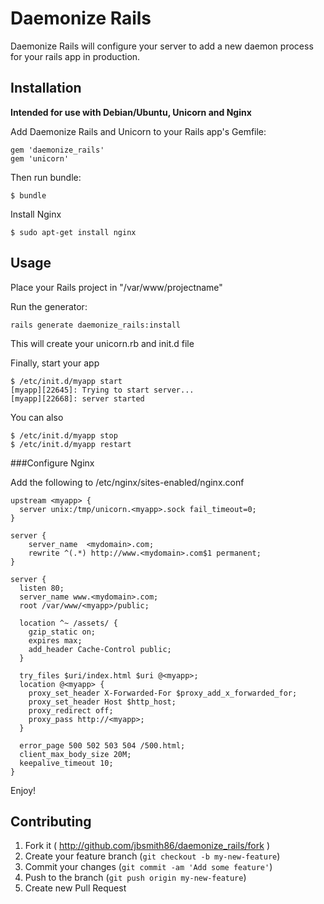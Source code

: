 # Daemonize Rails

Daemonize Rails will configure your server to add a new daemon process for your rails app in production.

## Installation

**Intended for use with Debian/Ubuntu, Unicorn and Nginx**

Add Daemonize Rails and Unicorn to your Rails app's Gemfile:

    gem 'daemonize_rails'
    gem 'unicorn'

Then run bundle:

    $ bundle
    
Install Nginx

    $ sudo apt-get install nginx

## Usage

Place your Rails project in "/var/www/projectname"

Run the generator:

    rails generate daemonize_rails:install

This will create your unicorn.rb and init.d file

Finally, start your app

    $ /etc/init.d/myapp start
    [myapp][22645]: Trying to start server...
    [myapp][22668]: server started

You can also

    $ /etc/init.d/myapp stop
    $ /etc/init.d/myapp restart
    
###Configure Nginx

Add the following to /etc/nginx/sites-enabled/nginx.conf


```
upstream <myapp> {
  server unix:/tmp/unicorn.<myapp>.sock fail_timeout=0;
}

server {
    server_name  <mydomain>.com;
    rewrite ^(.*) http://www.<mydomain>.com$1 permanent;
}

server {
  listen 80;
  server_name www.<mydomain>.com;
  root /var/www/<myapp>/public;

  location ^~ /assets/ {
    gzip_static on;
    expires max;
    add_header Cache-Control public;
  }

  try_files $uri/index.html $uri @<myapp>;
  location @<myapp> {
    proxy_set_header X-Forwarded-For $proxy_add_x_forwarded_for;
    proxy_set_header Host $http_host;
    proxy_redirect off;
    proxy_pass http://<myapp>;
  }

  error_page 500 502 503 504 /500.html;
  client_max_body_size 20M;
  keepalive_timeout 10;
}

```
    
Enjoy!

## Contributing

1. Fork it ( http://github.com/jbsmith86/daemonize_rails/fork )
2. Create your feature branch (`git checkout -b my-new-feature`)
3. Commit your changes (`git commit -am 'Add some feature'`)
4. Push to the branch (`git push origin my-new-feature`)
5. Create new Pull Request
